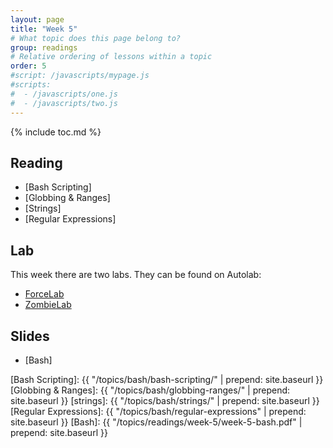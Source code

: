 ```yaml
---
layout: page
title: "Week 5"
# What topic does this page belong to?
group: readings
# Relative ordering of lessons within a topic
order: 5
#script: /javascripts/mypage.js
#scripts:
#  - /javascripts/one.js
#  - /javascripts/two.js
---
```


{% include toc.md %}

## Reading

- [Bash Scripting]
- [Globbing & Ranges]
- [Strings]
- [Regular Expressions]

## Lab

This week there are two labs. They can be found on Autolab:

- [ForceLab](https://autolab.andrew.cmu.edu/courses/07131-f18/assessments/forcelab)
- [ZombieLab](https://autolab.andrew.cmu.edu/courses/07131-f18/assessments/zombielab)

## Slides

- [Bash]


[Bash Scripting]:    {{ "/topics/bash/bash-scripting/"  | prepend: site.baseurl }}
[Globbing & Ranges]: {{ "/topics/bash/globbing-ranges/" | prepend: site.baseurl }}
[strings]:           {{ "/topics/bash/strings/"         | prepend: site.baseurl }}
[Regular Expressions]: {{ "/topics/bash/regular-expressions" | prepend: site.baseurl }}
[Bash]:              {{ "/topics/readings/week-5/week-5-bash.pdf"         | prepend: site.baseurl }}


